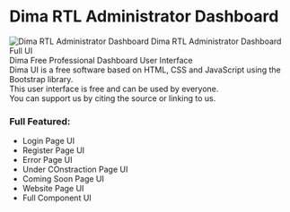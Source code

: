 # Dima RTL Administrator Dashboard
<img src="https://repository-images.githubusercontent.com/456802766/ba89ec29-6681-47fa-8985-1a74949f87c6" alt="Dima RTL Administrator Dashboard" title="Dima RTL Administrator Dashboard" />
Dima RTL Administrator Dashboard Full UI<br/>
Dima Free Professional Dashboard User Interface<br/>
Dima UI is a free software based on HTML, CSS and JavaScript using the Bootstrap library.<br/>
This user interface is free and can be used by everyone.<br/>
You can support us by citing the source or linking to us.<br/>
<h3>Full Featured:</h3>
<ul>
<li>Login Page UI</li>
<li>Register Page UI</li>
<li>Error Page UI</li>
<li>Under COnstraction Page UI</li>
<li>Coming Soon Page UI</li>
<li>Website Page UI</li>
<li>Full Component UI</li>
</ul>
